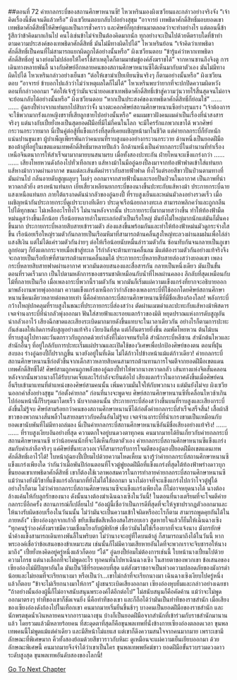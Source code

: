 ##ตอนที่ 72 ค่ายกลกระบี่ของสถานศึกษาหนานซี!
ไหวเหรินมองผิงเซวียนและกล่าวอย่างจริงจัง “เจ้าคิดเรื่องนี้ชัดเจนดีแล้วหรือ”
ผิงเซวียนตอบกลับไปอย่างสุขุม “อาจารย์ เทพธิดาศักดิ์สิทธิ์มอบยอดเขาเทพธิดาศักดิ์สิทธิ์ให้ศิษย์ดูแลเป็นการชั่วคราว และศิษย์ก็ทุกข์ทนมาตลอดว่าจะทำอย่างไร แต่ตอนนี้ข้ารู้สึกว่าข้าคิดมากเกินไป คนโง่เช่นข้าไม่จำเป็นต้องคิดมากนัก ทุกอย่างจะเป็นไปด้วยดีตราบใดที่ข้าทำตามความประสงค์ของเทพธิดาศักดิ์สิทธิ์ มันไม่มีทางผิดไปได้”
ไหวเหรินย้อน “เจ้าคิดว่าเทพธิดาศักดิ์สิทธิ์เป็นคนที่ไม่สามารถแยกผิดถูกได้อย่างนั้นหรือ”
ผิงเซวียนตอบ “ข้ารู้แค่ว่าหากเทพธิดาศักดิ์สิทธิ์อยู่ นางย่อมไม่ปล่อยให้ใครใช้สาเหตุใดก็ตามมาข่มขู่องค์สังฆราชได้”
จากหานซานถึงจิงตู การเดินทางหลายพันลี้ นางกับศิษย์อีกหลายคนของสถานศึกษาหนานซีได้เห็นมากับตาตัวเอง มันไม่มีทางผิดไปได้
ไหวเหรินกล่าวอย่างเย็นชา “ต่อให้เขาฆ่าเปี๋ยเทียนซินจริงๆ ก็ตามอย่างนั้นหรือ”
ผิงเซวียนตอบ “อาจารย์ ข้าบอกไปแล้วว่าไม่ว่าเหตุผลใดก็ไม่ได้”
ไหวเหรินพบว่ายากที่จะปกปิดความผิดหวังตอนที่กล่าวออกมา “ต่อให้เจ้ารู้ว่ามันจะนำยอดเขาเทพธิดาศักดิ์สิทธิ์เข้าสู่ความวุ่นวายไร้สิ้นสุดจนไม่อาจจะย้อนกลับได้อย่างนั้นหรือ”
ผิงเซวียนตอบ “หากเป็นประสงค์ของเทพธิดาศักดิ์สิทธิ์ก็ย่อมใช่”
……
……
อู๋ฉยงปี้ห่างจากแท่นยกไปสิบกว่าจั้ง
นางตะคอกศิษย์สถานศึกษาหนานซีอย่างรุนแรง “เจ้าต้องการจะใช้พวกมากรังแกหญิงชราที่เสียลูกชายไปอย่างนั้นหรือ”
คนผมขาวฝังคนผมดำเป็นเรื่องที่น่าสงสารจริงๆ แต่นางกับเปี๋ยยั่งหงเป็นสุดยอดฝีมือที่มีไม่กี่คนในโลก จะมีใครรักแกพวกเขาได้
พวกศิษย์กระวนกระวายมาก นี่เป็นคู่ต่อสู้ที่แข็งแกร่งที่สุดที่เคยเผชิญหน้ามาในชีวิต แต่ค่ายกลกระบี่ก็ยังหนักแน่นปานขุนเขา
ผู้บำเพ็ญเพียรพันกว่าคนบนที่ราบสูงมองอย่างกระวนกระวาย
ด้านหนึ่งเป็นยอดฝีมือของต้าลู่ที่อยู่ในเขตแดนเทพศักดิ์สิทธิ์มาหลายปีแล้ว
อีกด้านหนึ่งเป็นค่ายกลกระบี่ในตำนานที่ทำเรื่องเหนือจินตนาการให้สำเร็จมามากมายบนสนามรบ
เมื่อทั้งสองปะทะกัน ฝ่ายไหนจะแข็งแกร่งกว่า
……
……
เสียงโหยหวนดังก้องไปทั่วเทือกเขา
แส้หางม้าในมืออู๋ฉยงปี้ลงมาจากท้องฟ้าฟาดเข้าใส่แท่นยก
แส้หางม้ากวาดผ่านอากาศ ขนแต่ละเส้นตัดผ่าราวกับสายฟ้าฟาด ทิ้งไว้แต่รอยสีขาวปั่นป่วนตามทางที่มันผ่านไป
กลิ่นอายดับสูญผลุบๆ โผล่ๆ ออกมาจากสายฟ้านั่นและรอยปั่นป่วนในอากาศ เป็นภาพที่น่าหวาดกลัวยิ่ง
ตรงหน้าแท่นยก เยี่ยเสี่ยวเหลียนยกกระบี่ของนางขึ้นปะทะกับแส้หางม้า ประกายกระบี่ฉายแสงเหนือแท่นยก
ภายใต้แรงกดดันน่ากลัวของอู๋ฉยงปี้ ที่ราบสูงเย็นและหม่นมัวลงอย่างรวดเร็ว เมื่อเผชิญหน้ากันประกายกระบี่ดูเปราะบางทีเดียว
ประดุจเรือน้อยกลางทะเล สามารถพลิกคว่ำและถูกกลืนไปได้ทุกขณะ ไม่เหลืออะไรทิ้งไว้
ไม่นานหลังจากนั้น ประกายกระบี่มากมายสว่างขึ้น ทำให้ท้องฟ้ามืดหม่นดูสว่างขึ้นเล็กน้อย
เรือน้อยหลายลำในทะเลก่อตัวเป็นเรือใหญ่ มันยังไม่ใหญ่มากนักแต่มันก็มั่นคงขึ้นมาก
ประกายกระบี่หลายสิบสายเข้ารวมตัว ส่องแสงขึ้นพร้อมกันและทำให้ท้องฟ้าหม่นมัวดูกระจ่างใสขึ้น
เรือน้อยเรือใหญ่รวมตัวกันกลายเป็นเรือมหึมาที่สามารถต้านคลื่นสูงใหญ่ทะลวงผ่านลมฝนเพื่อไล่ล่าแสงสีเงิน
แต่ไม่ได้แค่รวมตัวกันง่ายๆ
ต่อให้เรือน้อยนับหมื่นลำรวมตัวกัน ซ้อนทับกันจนกลายเป็นภูเขาลูกย่อมๆ ก็ยังแตกกระจายเมื่อเข้าสู่ทะเล ไร้กำลังจะต้านทานคลื่นลม
มีแต่ต้องรวมตัวกันอย่างแท้จริงจึงจะกลายเป็นเรือยักษ์ที่สามารถต้านทานคลื่นลมได้
ประกายกระบี่หลายสิบสายส่องสว่างยอดเขา เพลงกระบี่หลายสิบสายฟาดผ่านอากาศ พวกมันตอบสนองและสื่อสารกัน กลายเป็นหนึ่งเดียว
มันเป็นขั้นตอนที่รวดเร็วมาก เป็นไปตามหลักการของธรรมชาติเหมือนกับน้ำที่ไหลผ่านคลอง ลึกลับที่สุดเหมือนกับไม้ที่กลายเป็นเรือ เมื่อเพลงกระบี่พวกนี้รวมตัวกัน พวกมันก็เริ่มแผ่ความแข็งแกร่งที่ยากจะอธิบายออกมาพลังงานพวยพุ่งออกมา ความแข็งแกร่งเหนือกว่ากำลังของเพลงกระบี่ที่ใช้ออกโดยศิษย์สถานศึกษาหนานซีคนเดียวหลายต่อหลายเท่า
นี่คือค่ายกลกระบี่สถานศึกษาหนานซีที่มีชื่อเสียงก้องโลก!
พลังกระบี่กว้างใหญ่ปกคลุมที่ราบสูงในขณะที่ประกายกระบี่ส่องสว่าง ตัดผ่านเมฆดำและปะทะกับแส้หางม้าพิสดาร
เจตจำนงกระบี่ที่น่ากลัวพุ่งออกมา ฟันใส่สายฟ้าและรอยแตกร้าวของมิติ หยุดปราณแห่งการดับสูญอันน่ากลัวเอาไว้
เสียงฉีกขาดและเสียงระเบิดมากมายดังขึ้นแทบจะในเวลาเดียวกัน อย่างไรก็ตามการปะทะกันส่งผลให้เกิดการดับสูญอย่างแท้จริง เงียบงันที่สุด แต่ก็อันตรายยิ่งขึ้น
ลมพัดโหยหวน ต้นไม้บนที่ราบสูงลู่ไปทางตะวันตกราวกับถูกกดด้วยกำลังที่ไม่อาจทนรับได้
สำนักกระบี่หลีซาน สำนักต้นไหวและสำนักอื่นๆ ที่อยู่ใกล้กับการปะทะเริ่มแผ่ปราณและเปิดใช้ของวิเศษเพื่อปกป้องศิษย์ของตน
ตอนที่ฝุ่นสงบลง ร่างอู๋ฉยงปี้ก็ปรากฏขึ้น นางยังอยู่ในที่เดิม ไม่ได้ก้าวไปข้างหน้าแม้แต่ก้าวเดียว!
ค่ายกลกระบี่สถานศึกษาหนานซีก่อตัวขึ้นจากเด็กสาวหลายสิบคนสามารถต้านทานการโจมตีจากยอดฝีมือเขตแดนเทพศักดิ์สิทธิ์ได้!
ศิษย์สามถูกคนถูกพลังของอู๋ฉยงปี้ทำให้พวกนางหวาดกลัว เส้นทางแห่งจิตสั่นคลอน หลังจากนั้นพวกนางก็ได้รับบาดเจ็บและไร้กำลังจะยืนต่อไป
เสียงแตกร้าวในอากาศดังขึ้นเมื่อศิษย์คนอื่นรีบเข้ามาแทนที่ตำแหน่งของศิษย์สามคนนั้น เพิ่มความมั่นใจให้กับพวกนาง
แต่มันยังไม่จบ
ผิงเซวียนออกคำสั่งอย่างสุขุม “ก่อตั้งค่ายกล”
ก่อนที่นางจะพูดจบ ศิษย์สถานศึกษาหนานซีที่เคลื่อนไหวช้าเกินไปก่อนหน้านี้ก็รีบรุดมาโดยเร็ว
นับจากตอนนั้น ประกายกระบี่ส่องสว่างขึ้นบนที่ราบสูงและเสียงกระบี่ดังขึ้นไม่รู้จบ
ศิษย์สามร้อยกว่าคนของสถานศึกษาหนานซีได้ก่อตั้งค่ายกลกระบี่สำเร็จเสร็จสิ้น!
เสื้อผ้าสีขาวของพวกนางสั่นพลิ้วในสายลมราวกับคลื่นอันไม่รู้จบ
เจตจำนงกระบี่ที่น่าเกรงขามเป็นเหมือนกับยอดเขานับพันที่ไม่มีทางถล่มลง
นี่เป็นค่ายกลกระบี่สถานศึกษาหนานซีอันมีชื่อเสียงอย่างแท้จริง!
……
……
ที่ราบสูงเงียบงันอย่างที่สุด ความตกใจอยู่บนดวงตาทุกคน
คนมากมายได้ยินเกี่ยวกับค่ายกลกระบี่สถานศึกษาหนานซี ทว่าน้อยคนนักที่จะได้เห็นกับตาตัวเอง
ค่ายกลกระบี่สถานศึกษาหนานซีแข็งแกร่งสมกับคำเล่าลือจริงๆ แค่ศิษย์ขั้นทะลวงอเวจีก็สามารถรับการโจมตีของอู๋ฉยงปี้ยอดฝีมือเขตแดนเทพศักดิ์สิทธิ์เอาไว้ได้!
ใบหน้าอู๋ฉยงปี้เปี่ยมไปด้วยความโหดเหี้ยม นางรู้ว่าค่ายกลกระบี่สถานศึกษาหนานซีแข็งแกร่งเพียงใด ว่ากันว่าเมื่อพันปีก่อนตอนที่โจวตู๋ฟูยอดฝีมือที่แข็งแกร่งที่สุดใต้ท้องฟ้าพร่างดาวบุกขึ้นยอดเขาเทพธิดาศักดิ์สิทธิ์ เขาก็ต้องใช้เวลาพอสมควรในการทำลายค่ายกลกระบี่สถานศึกษาหนานซี แม้ว่านางยังมีวิชาที่แข็งแกร่งอีกมากที่ยังไม่ได้ใช้ออกมา นางไม่อาจที่จะแข็งแกร่งไปกว่าโจวตู๋ฟูได้ อย่างไรก็ตาม ไม่ว่าค่ายกลกระบี่สถานศึกษาหนานซีจะแข็งแกร่งเพียงใด ก็ไม่อาจหยุดนางได้ นางต้องล้างแค้นให้กับลูกรักของนาง ดังนั้นนางต้องฆ่าเฉินฉางเซิงในวันนี้!
ในตอนที่นางเตรียมที่จะโจมตีค่ายกลกระบี่อีกครั้ง สถานการณ์ก็เปลี่ยนไป
“อ๋องผู้นี้เชื่อว่าเป็นการดีที่สุดที่จะให้จูซาปรากฏตัวออกมาและให้นางรับผิดชอบเรื่องในวันนนั้น ไม่ว่ามันจะเป็นความเข้าใจผิดหรืออะไรก็ตาม สามารถพูดคุยกันได้ในภายหลัง”
เซียงอ๋องลุกจากเก้าอี้ ขยับเข็มขัดสีเหลืองสดใสรอบเอว สูดหายใจแล้วก็ยิ้มให้เฉินฉางเซิง “ทุกคนรู้ว่าองค์สังฆราชมีความเชื่อมโยงกับผู้พิทักษ์ เชื่อว่ามันไม่ใช่เรื่องยากที่จะแจ้งนาง มังกรยักษ์น้ำค้างแข็งสามารถเดินทางพันลี้ในพริบตา ไม่ว่านางจะอยู่ที่ใดบนต้าลู่ ก็สามารถมาถึงได้ในวันนี้ หากพระองค์เชื่อว่าข้อเสนอของข้าเหมาะสม เช่นนั้นก็ไม่มีความเสียหายอันใดที่จะพวกเราจะจิบชารอให้นางมาถึง”
เปี๋ยยั่งหงคิดอยู่ครู่หนึ่งแล้วก็ตอบ “ได้”
อู๋ฉยงปี้ย่อมไม่ต้องการเช่นนี้ ใบหน้านางเปี่ยมไปด้วยความโกรธ แต่นางเลือกที่จะไม่พูดอะไร
ทุกคนหันไปหาเฉินฉางเซิง ในสายตาของพวกเขา ข้อเสนอของเซียงอ๋องไม่มีปัญหาอันใด มันเป็นวิธีที่รอบคอบที่สุด
แต่สังฆราชอาจเป็นห่วงความปลอดภัยของมังกรดำน้อยและไม่ยอมที่จะเรียกนางมา หรือเป็นว่า...เขาไม่กล้าที่จะเรียกนางมา
เฉินฉางเซิงเงียบไปครู่หนึ่งแล้วก็ตอบ “ข้าจะไม่เรียกนางมาให้การ”
ฝูงชนระเบิดเสียงออกมา
เซียงอ๋องหุบยิ้มและกล่าวอย่างเฉยชา “ถ้าอย่างนั้นอ๋องผู้นี้ก็ไม่อาจสนับสนุนพระองค์ได้อีกต่อไป”
ไม่สนับสนุนก็คือคัดค้าน แม้ว่าจะไม่พูดออกมาตรงๆ ท่าทีของเขาก็ชัดเจนยิ่ง
นี่คือท่าทีของเขา และก็ถือได้ว่ามันเป็นท่าทีของราชสำนัก
เมื่อเสียงของเซียงอ๋องดังก้องไปในเทือกเขา คนมากมายเริ่มยืนขึ้นช้าๆ
บางคนเป็นยอดฝีมือของราชสำนัก และนักพรตชุดน้ำเงินหลายคนจากอารามฉางชุน บ้างก็เป็นยอดฝีมือจากสำนักที่เข้าร่วมกับราชสำนักมานานแล้ว โดยรวมแล้วมีหลายร้อยคน
ที่สะดุดตาที่สุดก็คือขุนพลเทพที่นั่งข้างกายเซียงอ๋องตลอดเวลา
ขุนพลเทพคนนี้ไม่พูดแม้แต่คำเดียว และมีสีหน้าไม่แยแส แต่เขาก็ดึงความสนใจจากคนมากมาย
เพราะเขามีลักษณะที่พิเศษมาก คิ้วทั้งสองย้อมด้วยสีขาวราวกับหิมะ ดูเหมือนจะแผ่ความเย็นเยียบออกมา
ด้วยลักษณะพิเศษนี้ คนมากมายจึงจำได้ว่าเขาเป็นใคร
ขุนพลเทพพยัคฆ์ขาว ยอดฝีมือขั้นรวบรวมดวงดาวระดับสูงสุด ขุนพลเทพอันดับสองของโลกนี้!


[Go To Next Chapter]( ./899.md)